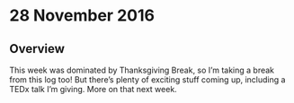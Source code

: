 # 28 November 2016

## Overview

This week was dominated by Thanksgiving Break, so I’m taking a break from this log too! But there’s plenty of exciting stuff coming up, including a TEDx talk I’m giving. More on that next week.